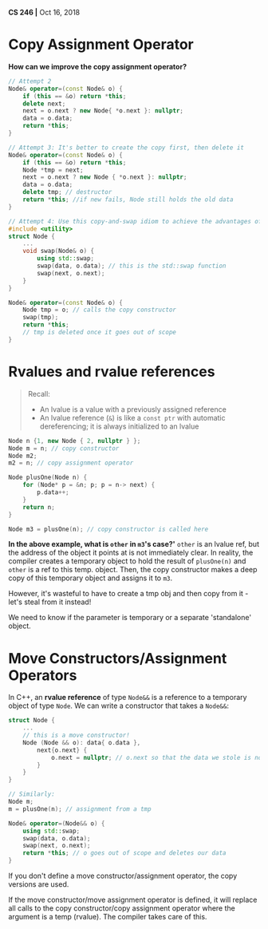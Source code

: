 __CS 246 |__ Oct 16, 2018



# Copy Assignment Operator

__How can we improve the copy assignment operator?__

```cpp
// Attempt 2
Node& operator=(const Node& o) {
    if (this == &o) return *this;
    delete next;
    next = o.next ? new Node{ *o.next }: nullptr;
    data = o.data;
    return *this;
}

// Attempt 3: It's better to create the copy first, then delete it
Node& operator=(const Node& o) {
    if (this == &o) return *this;
    Node *tmp = next;
    next = o.next ? new Node { *o.next }: nullptr;
    data = o.data;
    delete tmp; // destructor
    return *this; //if new fails, Node still holds the old data
}

// Attempt 4: Use this copy-and-swap idiom to achieve the advantages of this version more concisely
#include <utility>
struct Node {
    ...
    void swap(Node& o) {
        using std::swap;
        swap(data, o.data); // this is the std::swap function
        swap(next, o.next);
    }
}

Node& operator=(const Node& o) {
    Node tmp = o; // calls the copy constructor
    swap(tmp);
    return *this;
    // tmp is deleted once it goes out of scope
}
```



# Rvalues and rvalue references

> Recall: 
>
> - An lvalue is a value with a previously assigned reference
> - An lvalue reference (`&`) is like a `const ptr` with automatic dereferencing; it is always initialized to an lvalue

```cpp
Node n {1, new Node { 2, nullptr } };
Node m = n; // copy constructor
Node m2;
m2 = n; // copy assignment operator

Node plusOne(Node n) {
    for (Node* p = &n; p; p = n-> next) {
        p.data++;
    }
    return n;
}

Node m3 = plusOne(n); // copy constructor is called here
```

**In the above example, what is `other` in `m3`'s case?'**
`other` is an lvalue ref, but the address of the object it points at is not immediately clear. In reality, the compiler creates a temporary object to hold the result of `plusOne(n)` and `other` is a ref to this temp. object. Then, the copy constructor makes a deep copy of this temporary object and assigns it to `m3`.

However, it's wasteful to have to create a tmp obj and then copy from it - let's steal from it instead!

We need to know if the parameter is temporary or a separate 'standalone' object.

# Move Constructors/Assignment Operators

In C++, an __rvalue reference__ of type `Node&&` is a reference to a temporary object of type `Node`. We can write a constructor that takes a `Node&&`:

```cpp
struct Node {
    ...
    // this is a move constructor!
    Node (Node && o): data{ o.data }, 
        next{o.next} {
			o.next = nullptr; // o.next so that the data we stole is not deleted when o is deleted
        }
    }
}

// Similarly:
Node m;
m = plusOne(n); // assignment from a tmp

Node& operator=(Node&& o) {
    using std::swap;
    swap(data, o.data);
    swap(next, o.next);
    return *this; // o goes out of scope and deletes our data
}
```

If you don't define a move constructor/assignment operator, the copy versions are used.

If the move constructor/move assignment operator is defined, it will replace all calls to the copy constructor/copy assignment operator where the argument is a temp (rvalue). The compiler takes care of this.

